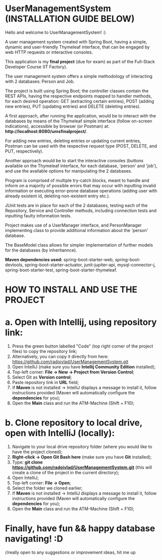 # UserManagementSystem (INSTALLATION GUIDE BELOW)

Hello and welcome to UserManagementSystem! :)

A user management system created with Spring Boot, having a simple, dynamic and user-friendly Thymeleaf interface, that can be engaged by web HTTP requests or interactive consoles.

This application is my **final project** (due for exam) as part of the Full-Stack Developer Course (IT Factory).

The user management system offers a simple methodology of interacting with 2 databases: Person and Job.

The project is built using Spring Boot; the controller classes contain the REST APIs, having the respective endpoints mapped to handler methods, for each desired operation: GET (extracting certain entries), POST (adding new entries), PUT (updating entries) and DELETE (deleting entries).

A first approach, after running the application, would be to interact with the databases by means of the Thymeleaf simple interface (follow on-screen indications), accessible by browser (or Postman) at: **http://localhost:8080/umsfinalproject/**.

For adding new entries, deleting entries or updating current entries, Postman can be used with the respective request type (POST, DELETE, and PUT, respectively).

Another approach would be to start the interactive consoles (buttons available on the Thymeleaf interface, for each database, 'person' and 'job'), and use the available options for manipulating the 2 databases.

Program is comprised of multiple try-catch blocks, meant to handle and inform on a majority of possible errors that may occur with inputting invalid information or executing error-prone database operations (adding user with already existent id, deleting non-existent entry etc.).

JUnit tests are in place for each of the 2 databases, testing each of the Repository, Service and Controller methods, including connection tests and inputting faulty information tests.

Project makes use of a UserManager interface, and PersonManager implementing class to provide additional information about the 'person' database.

The BaseModel class allows for simpler implementation of further models for the databases (by inheritannce).

**Maven dependencies used:** spring-boot-starter-web, spring-boot-devtools, spring-boot-starter-actuator, junit-jupiter-api, mysql-connector-j, spring-boot-starter-test, spring-boot-starter-thymeleaf.

# HOW TO INSTALL AND USE THE PROJECT

# a. Open with Intellij, using repository link:

1. Press the green button labelled "Code" (top right corner of the project files) to copy the repository link;
2. Alternatively, you can copy it directly from here: https://github.com/radoivlad/UserManagementSystem.git
3. Open IntelliJ (make sure you have **Intellij Community Edition** installed);
4. Top-left corner: **File -> New -> Project from Version Control**;
5. Select Git as **Version control**;
6. Paste repository link in **URL** field;
7. If **Maven** is not installed -> IntelliJ displays a message to install it, follow instructions provided (Maven will automatically configure the **dependencies** for you);
8. Open the **Main** class and run the ATM-Machine (Shift + F10);

# b. Clone repository to local drive, open with IntelliJ (locally):

1. Navigate to your local drive repository folder (where you would like to have the project cloned);
2. **Right-click -> Open Git Bash here** (make sure you have **Git** installed);
3. Type: **git clone https://github.com/radoivlad/UserManagementSystem.git** (this will create a clone of the project in the current directory);
4. Open IntelliJ;
5. Top-left corner: **File -> Open**;
6. Select the folder we cloned earlier;
7. If **Maven** is not installed -> IntelliJ displays a message to install it, follow instructions provided (Maven will automatically configure the **dependencies** for you);
8. Open the **Main** class and run the ATM-Machine (Shift + F10);

# Finally, have fun && happy database navigating! :D
//really open to any suggestions or improvement ideas, hit me up
